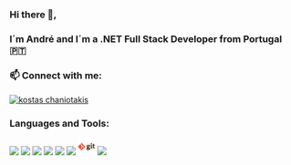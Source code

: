 ### Hi there 👋,
### I´m André and I´m a .NET Full Stack Developer from Portugal 🇵🇹

<p align="left">
<h3 align="left">📫 Connect with me:</h3>
<a href="https://www.linkedin.com/in/andr%C3%A9-amado-374aba18b" target="blank"><img align="center" src="https://cdn.jsdelivr.net/npm/simple-icons@3.0.1/icons/linkedin.svg" alt="kostas chaniotakis" height="30" width="40" /></a>
</p>

<h3 align="left">Languages and Tools:</h3>

<code><img height="30" src="https://github.com/abranhe/programming-languages-logos/blob/master/src/csharp/csharp.png"></code>
<code><img height="30" src="https://github.com/MarikIshtar007/MarikIshtar007/blob/master/images/js.svg"></code>
<code><img height="30" src="https://github.com/MarikIshtar007/MarikIshtar007/blob/master/images/html.svg"></code>
<code><img height="30" src="https://github.com/MarikIshtar007/MarikIshtar007/blob/master/images/css.svg"></code>
<code><img height="30" src="https://github.com/MarikIshtar007/MarikIshtar007/blob/master/images/react.svg"></code>
<code><img height="30" src="https://github.com/MarikIshtar007/MarikIshtar007/blob/master/images/sql.svg"></code>
<code><img height="30" src="https://raw.githubusercontent.com/github/explore/80688e429a7d4ef2fca1e82350fe8e3517d3494d/topics/git/git.png"></code>
<code><img height="30" src="https://img.shields.io/badge/java-%23ED8B00.svg?style=for-the-badge&logo=java&logoColor=white"></code>
